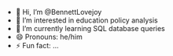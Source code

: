 - 👋 Hi, I’m @BennettLovejoy
- 👀 I’m interested in education policy analysis
- 🌱 I’m currently learning SQL database queries 
- 😄 Pronouns: he/him
- ⚡ Fun fact: ...

<!---
BennettLovejoy/BennettLovejoy is a ✨ special ✨ repository because its `README.md` (this file) appears on your GitHub profile.
You can click the Preview link to take a look at your changes.
--->
